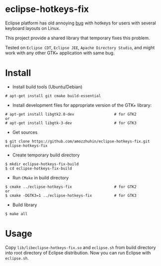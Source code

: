 eclipse-hotkeys-fix
===================

Eclipse platform has old annoying [bug](https://bugs.eclipse.org/bugs/show_bug.cgi?id=61190) with
hotkeys for users with several keyboard layouts on Linux.

This project provide a shared library that temporary fixes this problem.

Tested on `Eclipse CDT`, `Eclipse JEE`, `Apache Directory Studio`, and might work with any other GTK+ application
with same bug.

Install
===================

* Install build tools (Ubuntu/Debian)
```
# apt-get install git cmake build-essential
```

* Install development files for appropriate version of the GTK+ library:

```
# apt-get install libgtk2.0-dev                  # for GTK2
or
# apt-get install libgtk-3-dev                   # for GTK3
```

* Get sources

```
$ git clone https://github.com/amozzhuhin/eclipse-hotkeys-fix.git eclipse-hotkeys-fix
```

* Create temporary build directory

```
$ mkdir eclipse-hotkeys-fix-build
$ cd eclipse-hotkeys-fix-build
```

* Run `CMake` in build directory

```
$ cmake ../eclipse-hotkeys-fix                   # for GTK2
or
$ cmake -DGTK3=1 ../eclipse-hotkeys-fix          # for GTK3
```

* Build library

```
$ make all
```

Usage
===================

Copy `lib/libeclipse-hotkeys-fix.so` and `eclipse.sh` from build directory into root directory of Eclipse distribution. Now you can run Eclipse with `eclipse.sh`.
